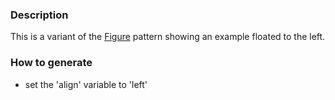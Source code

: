 ### Description
This is a variant of the [Figure](./?p=atoms-figure) pattern showing an example floated to the left.

### How to generate
* set the 'align' variable to 'left'
